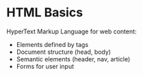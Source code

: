 # HTML Basics

HyperText Markup Language for web content:
- Elements defined by tags
- Document structure (head, body)
- Semantic elements (header, nav, article)
- Forms for user input